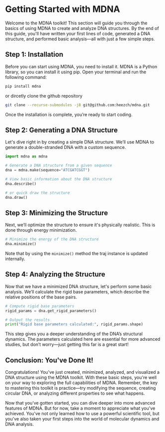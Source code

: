 # Getting Started with MDNA

Welcome to the MDNA toolkit! This section will guide you through the basics of using MDNA to create and analyze DNA structures. By the end of this guide, you'll have written your first lines of code, generated a DNA structure, and performed basic analysis—all with just a few simple steps.

## Step 1: Installation

Before you can start using MDNA, you need to install it. MDNA is a Python library, so you can install it using pip. Open your terminal and run the following command:

```bash
pip install mdna
```

or dircetly clone the github repository
```bash
git clone --recurse-submodules -j8 git@github.com:heezch/mdna.git
```

Once the installation is complete, you’re ready to start coding.



## Step 2: Generating a DNA Structure

Let's dive right in by creating a simple DNA structure. We’ll use MDNA to generate a double-stranded DNA with a custom sequence.

```python
import mdna as mdna

# Generate a DNA structure from a given sequence
dna = mdna.make(sequence="ATCGATCGGT")

# View basic information about the DNA structure
dna.describe()

# or quick draw the structure
dna.draw()
```


## Step 3: Minimizing the Structure

Next, we’ll optimize the structure to ensure it's physically realistic. This is done through energy minimization.

```python
# Minimize the energy of the DNA structure
dna.minimize()
```

Note that by using the `minimize()` method the traj instance is updated internally. 


## Step 4: Analyzing the Structure

Now that we have a minimized DNA structure, let's perform some basic analysis. We’ll calculate the rigid base parameters, which describe the relative positions of the base pairs.


```python
# Compute rigid base parameters
rigid_params = dna.get_rigid_parameters()

# Output the results
print("Rigid base parameters calculated:", rigid_params.shape)
```

This step gives you a deeper understanding of the DNA’s structural dynamics. The parameters calculated here are essential for more advanced studies, but don’t worry—just getting this far is a great start!


## Conclusion: You've Done It!

Congratulations! You've just created, minimized, analyzed, and visualized a DNA structure using the MDNA toolkit. With these basic steps, you're well on your way to exploring the full capabilities of MDNA. Remember, the key to mastering this toolkit is practice—try modifying the sequence, creating circular DNA, or analyzing different properties to see what happens.

Now that you’ve gotten started, you can dive deeper into more advanced features of MDNA. But for now, take a moment to appreciate what you've achieved. You've not only learned how to use a powerful scientific tool, but you've also taken your first steps into the world of molecular dynamics and DNA analysis.
